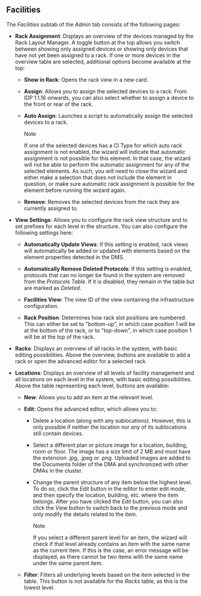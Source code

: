 ## Facilities

The *Facilities* subtab of the *Admin* tab consists of the following pages:

- **Rack Assignment**: Displays an overview of the devices managed by the Rack Layout Manager. A toggle button at the top allows you switch between showing only assigned devices or showing only devices that have not yet been assigned to a rack. If one or more devices in the overview table are selected, additional options become available at the top:

    - **Show in Rack**: Opens the rack view in a new card.

    - **Assign**: Allows you to assign the selected devices to a rack. From IDP 1.1.16 onwards, you can also select whether to assign a device to the front or rear of the rack.

    - **Auto Assign**: Launches a script to automatically assign the selected devices to a rack.

        > [!NOTE]
        > If one of the selected devices has a CI Type for which auto rack assignment is not enabled, the wizard will indicate that automatic assignment is not possible for this element. In that case, the wizard will not be able to perform the automatic assignment for any of the selected elements. As such, you will need to close the wizard and either make a selection that does not include the element in question, or make sure automatic rack assignment is possible for the element before running the wizard again.

    - **Remove**: Removes the selected devices from the rack they are currently assigned to.

- **View Settings**: Allows you to configure the rack view structure and to set prefixes for each level in the structure. You can also configure the following settings here:

    - **Automatically Update Views**: If this setting is enabled, rack views will automatically be added or updated with elements based on the element properties detected in the DMS.

    - **Automatically Remove Deleted Protocols**: If this setting is enabled, protocols that can no longer be found in the system are removed from the *Protocols Table*. If it is disabled, they remain in the table but are marked as *Deleted*.

    - **Facilities View**: The view ID of the view containing the infrastructure configuration.

    - **Rack Position**: Determines how rack slot positions are numbered. This can either be set to "bottom-up", in which case position 1 will be at the bottom of the rack, or to "top-down", in which case position 1 will be at the top of the rack.

- **Racks**: Displays an overview of all racks in the system, with basic editing possibilities. Above the overview, buttons are available to add a rack or open the advanced editor for a selected rack.

- **Locations**: Displays an overview of all levels of facility management and all locations on each level in the system, with basic editing possibilities. Above the table representing each level, buttons are available:

    - **New**: Allows you to add an item at the relevant level.

    - **Edit**: Opens the advanced editor, which allows you to:

        - Delete a location (along with any sublocations). However, this is only possible if neither the location nor any of its sublocations still contain devices.

        - Select a different plan or picture image for a location, building, room or floor. The image has a size limit of 2 MB and must have the extension .jpg, .jpeg or .png. Uploaded images are added to the Documents folder of the DMA and synchronized with other DMAs in the cluster.

        - Change the parent structure of any item below the highest level. To do so, click the *Edit* button in the editor to enter edit mode, and then specify the location, building, etc. where the item belongs. After you have clicked the *Edit* button, you can also click the *View* button to switch back to the previous mode and only modify the details related to the item.

            > [!NOTE]
            > If you select a different parent level for an item, the wizard will check if that level already contains an item with the same name as the current item. If this is the case, an error message will be displayed, as there cannot be two items with the same name under the same parent item.

    - **Filter**: Filters all underlying levels based on the item selected in the table. This button is not available for the *Racks* table, as this is the lowest level.
